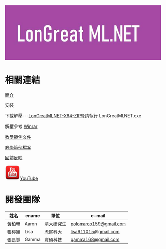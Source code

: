 ![Logo](LMLNET.jpg)

# 相關連結

[簡介](/CHT/Introduction.pdf)

安裝

下載解壓---[LonGreatMLNET-X64-ZIP](/LonGreatMLNET-X64-ZIP)後請執行 LonGreatMLNET.exe 

解壓參考  [Winrar](https://www.win-rar.com/)


[教學範例文件](/cht/)

[教學範例檔案](/TeachingExample.zip)

[回饋反映](http://fb.longreat.net)

![Logo](youtube.png)[YouTube](http://youtube.longreat.net)


# 開發團隊

| 姓名  | ename  | 單位 |  e-mail |
| -------|------ | -------|------ |
| 黃柏翰 | Aaron | 清大研究生 | [polomarco159@gmail.com](polomarco159@gmail.com)  |
| 張楟穎 | Lisa | 虎尾科大   | [lisa911015@gmail.com](lisa911015@gmail.com)  |
| 張長豐 | Gamma | 豐碩科技   | [gamma168@gmail.com](gamma168@gmail.com)  |
